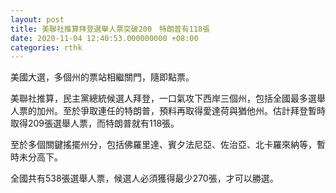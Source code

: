 ```yaml
---
layout: post
title: 美聯社推算拜登選舉人票突破200　特朗普有118張
date: 2020-11-04 12:40:53.000000000 +08:00
categories: rthk
---
```


美國大選，多個州的票站相繼關門，隨即點票。

美聯社推算，民主黨總統候選人拜登，一口氣攻下西岸三個州，包括全國最多選舉人票的加州。至於爭取連任的特朗普，預料再取得愛達荷與猶他州。估計拜登暫時取得209張選舉人票，而特朗普就有118張。

至於多個關鍵搖擺州分，包括佛羅里達、賓夕法尼亞、佐治亞、北卡羅來納等，暫時未分高下。

全國共有538張選舉人票，候選人必須獲得最少270張，才可以勝選。
